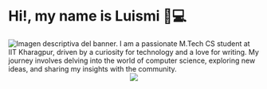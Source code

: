 # Hi!, my name is Luismi 💁💻 

<img src="https://github.com/x2p6/x2p6/blob/main/banner-gitHub-0.png?raw=true" alt="Imagen descriptiva del banner.">
I am a passionate M.Tech CS student at IIT Kharagpur, driven by a curiosity for technology and a love for writing. My journey involves delving into the world of computer science, exploring new ideas, and sharing my insights with the community.

<div id="header" align="center">
  <img src="https://media.giphy.com/media/4XXospruce up8A7CIW1lZGgdhm/giphy.gif"/>
</div>

